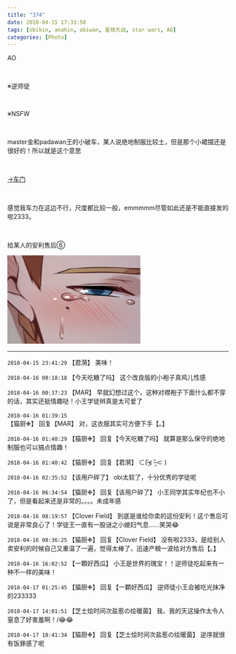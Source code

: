 ```yaml
---
title: "374"
date: 2018-04-15 17:33:58
tags: [obikin, anakin, obiwan, 星球大战, star wars, AO]
categories: [Photo]
---
```


<p>AO</p> 
<p>&nbsp;<br /></p> 
<p>※逆师徒</p> 
<p>&nbsp;<br /></p> 
<p>※NSFW</p> 
<p>&nbsp;<br /></p> 
<p>master金和padawan王的小破车，某人说绝地制服比较土，但是那个小裙摆还是很好的！所以就是这个意思</p> 
<p>&nbsp;<br /></p> 
<p><a rel="nofollow" href="https://images-wixmp-ed30a86b8c4ca887773594c2.wixmp.com/intermediary/f/d97cf4c4-1f95-4c79-9e66-10b31d5fac97/dcyotbw-7afd12a0-b942-4cc8-98b2-9e814f1e6a85.jpg" target="_blank"  >→车门</a></p> 
<p>&nbsp;<br /></p> 
<p>感觉我车力在这边不行，尺度都比较一般，emmmmm尽管如此还是不能直接发的啦2333。</p> 
<p>&nbsp;<br /></p> 
<p>给某人的安利售后⑥</p>

![](https://raw.githubusercontent.com/alicewish/meowchain247/master/img_cVZNdzJtQk9JV2QyRmVqMjcwNVNubFlBR2x0a3BCRlkybGx2L25WSURpQklxWGhyZkZ1TnJBPT0.jpg)

---

`2018-04-15 23:41:29` 【君漪】 美味！

`2018-04-16 00:18:18` 【今天吃糖了吗】 这个改良版的小袍子真鸡儿性感

`2018-04-16 00:37:23` 【MAR】 早就幻想过这个，这种对襟袍子下面什么都不穿的话，其实还挺情趣哒！小王学徒辫真是太可爱了

`2018-04-16 01:39:15` 【猫厨✙】 回复【MAR】 对，这衣服其实可方便下手【。】

`2018-04-16 01:40:29` 【猫厨✙】 回复【今天吃糖了吗】 就算是那么保守的绝地制服也可以搞点情趣！

`2018-04-16 01:40:42` 【猫厨✙】 回复【君漪】 ⊂(˃̶͈̀ε ˂̶͈́ ⊂ )

`2018-04-16 02:35:52` 【该用户碎了】 obi太软了，十分优秀的学徒呢

`2018-04-16 06:34:54` 【猫厨✙】 回复【该用户碎了】 小王同学其实年纪也不小了，但是看起来还是非常的。。。。未成年感

`2018-04-16 08:19:57` 【Clover Field】 到底是谁给你卖的这份安利！这个售后可说是非常良心了！学徒王一直有一股谜之小媳妇气息……笑哭😂

`2018-04-16 08:36:25` 【猫厨✙】 回复【Clover Field】 没有啦2333，是给别人卖安利的时候自己又重温了一遍，觉得太棒了，迅速产粮一波给对方售后【。】

`2018-04-16 16:02:52` 【一顆好西瓜】 小王是世界的瑰宝！！逆师徒吃起来有一种不一样的美味！

`2018-04-17 01:25:45` 【猫厨✙】 回复【一顆好西瓜】 逆师徒小王会被吃光抹净的233333

`2018-04-17 14:01:51` 【芝士烩时间次盐惹の绘暖菌】 我、我的天这操作太令人窒息了好害羞啊！/😂😂

`2018-04-17 18:41:34` 【猫厨✙】 回复【芝士烩时间次盐惹の绘暖菌】 逆序就很有饭罪感了呢
